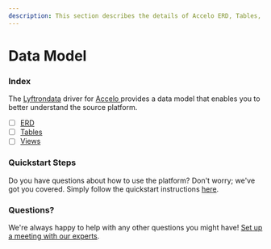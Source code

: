 ```yaml
---
description: This section describes the details of Accelo ERD, Tables, and Views.
---
```


# Data Model

### Index

The [Lyftrondata](https://www.lyftrondata.com/) driver for [Accelo ](https://www.lyftrondata.com/integration/sales-analytics/accelo/)provides a data model that enables you to better understand the source platform.

* [ ] [ERD](erd.md)
* [ ] [Tables](tables.md)
* [ ] [Views](views.md)

### Quickstart Steps

Do you have questions about how to use the platform? Don't worry; we've got you covered. Simply follow the quickstart instructions [here](../).

### Questions? <a href="#questions" id="questions"></a>

We're always happy to help with any other questions you might have! [Set up a meeting with our experts](https://www.lyftrondata.com/book-a-meeting/).
